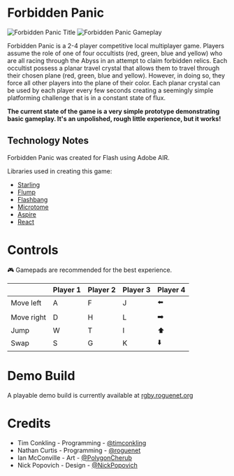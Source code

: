 # Forbidden Panic

![Forbidden Panic Title](http://imgur.com/IvkUHyE.png)
![Forbidden Panic Gameplay](http://i.imgur.com/b0U4CmS.gif)

Forbidden Panic is a 2-4 player competitive local multiplayer game. Players assume the role of one of four occultists (red, green, blue and yellow) who are all racing through the Abyss in an attempt to claim forbidden relics. Each occultist possess a planar travel crystal that allows them to travel through their chosen plane (red, green, blue and yellow). However, in doing so, they force all other players into the plane of their color. Each planar crystal can be used by each player every few seconds creating a seemingly simple platforming challenge that is in a constant state of flux.

**The current state of the game is a very simple prototype demonstrating basic gameplay. It's an unpolished, rough little experience, but it works!**

## Technology Notes

Forbidden Panic was created for Flash using Adobe AIR.

Libraries used in creating this game:

* [Starling](https://github.com/PrimaryFeather/Starling-Framework)
* [Flump](https://github.com/threerings/flump)
* [Flashbang](https://github.com/tconkling/flashbang-starling)
* [Microtome](https://github.com/tconkling/microtome)
* [Aspire](https://github.com/tconkling/aspire)
* [React](https://github.com/tconkling/react-as3)

# Controls

:video_game: Gamepads are recommended for the best experience.

||Player 1|Player 2|Player 3|Player 4|
|---|---|---|---|---|
|Move left|A|F|J|:arrow_left:|
|Move right|D|H|L|:arrow_right:|
|Jump|W|T|I|:arrow_up:|
|Swap|S|G|K|:arrow_down:|

# Demo Build

A playable demo build is currently available at [rgby.roguenet.org](http://rgby.roguenet.org/)

# Credits

* Tim Conkling - Programming - [@timconkling](https://twitter.com/timconkling)
* Nathan Curtis - Programming - [@roguenet](https://twitter.com/Roguenet)
* Ian McConville - Art - [@PolygonCherub](https://twitter.com/PolygonCherub)
* Nick Popovich - Design - [@NickPopovich](https://twitter.com/NickPopovich)
